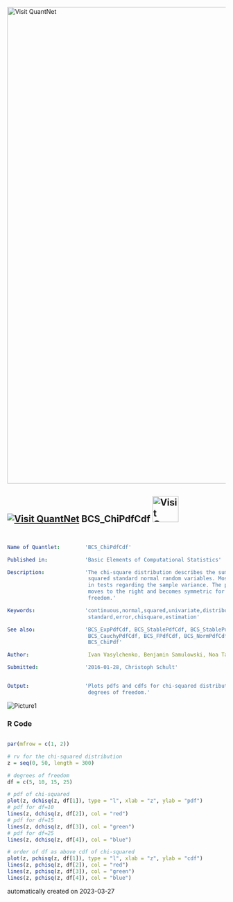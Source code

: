 [<img src="https://github.com/QuantLet/Styleguide-and-FAQ/blob/master/pictures/banner.png" width="1100" alt="Visit QuantNet">](http://quantlet.de/)

## [<img src="https://github.com/QuantLet/Styleguide-and-FAQ/blob/master/pictures/qloqo.png" alt="Visit QuantNet">](http://quantlet.de/) **BCS_ChiPdfCdf** [<img src="https://github.com/QuantLet/Styleguide-and-FAQ/blob/master/pictures/QN2.png" width="60" alt="Visit QuantNet 2.0">](http://quantlet.de/)

```yaml


Name of Quantlet:        'BCS_ChiPdfCdf'

Published in:            'Basic Elements of Computational Statistics'

Description:             'The chi-square distribution describes the sum of independent
                          squared standard normal random variables. Most commonly used
                          in tests regarding the sample variance. The pdf is bell shaped,
                          moves to the right and becomes symmetric for higher degrees of
                          freedom.'

Keywords:                'continuous,normal,squared,univariate,distribution,variance,
                          standard,error,chisquare,estimation'

See also:                'BCS_ExpPdfCdf, BCS_StablePdfCdf, BCS_StablePdfCdfSpecial,
                          BCS_CauchyPdfCdf, BCS_FPdfCdf, BCS_NormPdfCdf, BCS_tPdfCdf,
                          BCS_ChiPdf'

Author:                   Ivan Vasylchenko, Benjamin Samulowski, Noa Tamir

Submitted:               '2016-01-28, Christoph Schult'


Output:                  'Plots pdfs and cdfs for chi-squared distribution with different
                          degrees of freedom.'

```

![Picture1](BCS_ChiPdfCdf.png)

### R Code
```r

par(mfrow = c(1, 2))

# rv for the chi-squared distribution
z = seq(0, 50, length = 300)

# degrees of freedom
df = c(5, 10, 15, 25)

# pdf of chi-squared
plot(z, dchisq(z, df[1]), type = "l", xlab = "z", ylab = "pdf")
# pdf for df=10
lines(z, dchisq(z, df[2]), col = "red")
# pdf for df=15
lines(z, dchisq(z, df[3]), col = "green")
# pdf for df=25
lines(z, dchisq(z, df[4]), col = "blue")

# order of df as above cdf of chi-squared
plot(z, pchisq(z, df[1]), type = "l", xlab = "z", ylab = "cdf")
lines(z, pchisq(z, df[2]), col = "red")
lines(z, pchisq(z, df[3]), col = "green")
lines(z, pchisq(z, df[4]), col = "blue")
```

automatically created on 2023-03-27